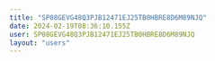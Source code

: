 ```yaml
---
title: "SP08GEVG48Q3PJB12471EJ25TB0HBRE8D6M89NJQ"
date: 2024-02-19T08:36:10.155Z
user: SP08GEVG48Q3PJB12471EJ25TB0HBRE8D6M89NJQ
layout: "users"
---
```

    